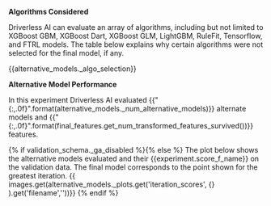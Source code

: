 **Algorithms Considered**

Driverless AI can evaluate an array of algorithms, including but not limited to XGBoost GBM, XGBoost Dart, XGBoost GLM, LightGBM, RuleFit, Tensorflow, and FTRL models.  The table below explains why certain algorithms were not selected for the final model, if any.

{{alternative_models._algo_selection}}

**Alternative Model Performance**

In this experiment Driverless AI evaluated {{"{:,.0f}".format(alternative_models._num_alternative_models)}} alternate models and {{"{:,.0f}".format(final_features.get_num_transformed_features_survived())}} features. 

{% if validation_schema._ga_disabled %}{% else %}
The plot below shows the alternative models evaluated and their {{experiment.score_f_name}} on the validation data.  The final model corresponds to the point shown for the greatest iteration.
{{ images.get(alternative_models._plots.get('iteration_scores', {} ).get('filename',''))}} {% endif %}

